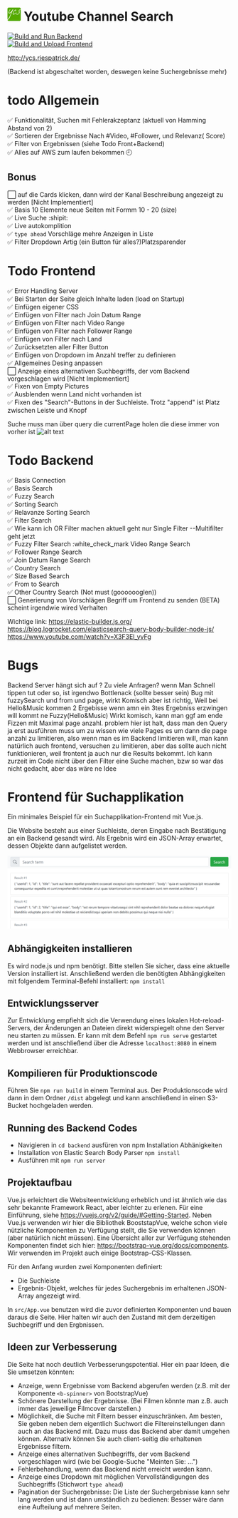 <p ><h1 > <img src="frontend/src/image/android-chrome-192x192.png" alt="drawing" width="30" />  Youtube Channel Search </h2></p>   

[![Build and Run Backend](https://github.com/masterries/Suchmaschinen/actions/workflows/node.js.yml/badge.svg)](https://github.com/masterries/Suchmaschinen/actions/workflows/node.js.yml)     
[![Build and  Upload Frontend](https://github.com/masterries/Suchmaschinen/actions/workflows/nodeUpload.js.yml/badge.svg)](https://github.com/masterries/Suchmaschinen/actions/workflows/nodeUpload.js.yml) 



http://ycs.riespatrick.de/    

(Backend ist abgeschaltet worden, deswegen keine Suchergebnisse mehr)

# todo Allgemein

:white_check_mark: Funktionalität, Suchen mit Fehlerakzeptanz (aktuell von Hamming Abstand von 2)   
:white_check_mark: Sortieren der Ergebnisse Nach #Video, #Follower, und Relevanz( Score)    
:white_check_mark: Filter von Ergebnissen (siehe Todo Front+Backend)   
:white_check_mark: Alles auf AWS zum laufen bekommen :clock9:  



## Bonus
:white_large_square: auf die Cards klicken, dann wird der Kanal Beschreibung angezeigt zu werden [Nicht Implementiert]  
:white_check_mark: Basis 10 Elemente neue Seiten mit Formm 10 - 20 (size)   
:white_check_mark: Live Suche :shipit:  
:white_check_mark: Live autokomplition  
:white_check_mark: `type ahead` Vorschläge mehre Anzeigen in Liste  
:white_check_mark: Filter Dropdown Artig (ein Button für alles?)Platzsparender  



# Todo Frontend
:white_check_mark: Error Handling Server   
:white_check_mark: Bei Starten der Seite gleich Inhalte laden (load on Startup)   
:white_check_mark: Einfügen eigener CSS   
:white_check_mark: Einfügen von Filter nach Join Datum Range  
:white_check_mark: Einfügen von Filter nach Video Range  
:white_check_mark: Einfügen von Filter nach Follower Range  
:white_check_mark: Einfügen von Filter nach Land  
:white_check_mark: Zurücksetzten aller Filter Button    
:white_check_mark: Einfügen von Dropdown im Anzahl treffer zu definieren  
:white_check_mark: Allgemeines Desing anpassen        
:white_large_square: Anzeige eines alternativen Suchbegriffs, der vom Backend vorgeschlagen wird   [Nicht Implementiert]       
:white_check_mark: Fixen von Empty Pictures     
:white_check_mark: Ausblenden wenn Land nicht vorhanden ist  
:white_check_mark: Fixen des "Search"-Buttons in der Suchleiste. Trotz "append" ist Platz zwischen Leiste und Knopf  

Suche muss man über query die currentPage holen die diese immer von vorher ist 
![alt text](https://i.imgur.com/ZZSaAtB.png) 






# Todo Backend
:white_check_mark: Basis Connection  
:white_check_mark: Basis Search  
:white_check_mark: Fuzzy Search  
:white_check_mark: Sorting Search  
:white_check_mark: Relavanze Sorting Search  
:white_check_mark: Filter Search   
:white_check_mark: Wie kann ich OR Filter machen aktuell geht nur Single Filter --Multifilter geht jetzt    
:white_check_mark: Fuzzy Filter Search
:white_check_mark Video Range Search  
:white_check_mark: Follower Range Search  
:white_check_mark: Join Datum Range Search     
:white_check_mark: Country Search  
:white_check_mark: Size Based Search   
:white_check_mark: From to Search  
:white_check_mark: Other Country Search (Not must (gooooooglen))     
:white_large_square: Generierung von Vorschlägen Begriff um Frontend zu senden   (BETA)
scheint irgendwie wired Verhalten 

Wichtige link:
https://elastic-builder.js.org/
https://blog.logrocket.com/elasticsearch-query-body-builder-node-js/
https://www.youtube.com/watch?v=X3F3El_yvFg

# Bugs
Backend Server hängt sich auf ? Zu viele Anfragen? wenn Man Schnell tippen tut oder so, ist irgendwo Bottlenack (sollte besser sein)
Bug mit fuzzySearch und from und page, wirkt Komisch aber ist richtig,
Weil bei Hello&Music kommen 2 Ergebisse wenn amn ein 3tes Ergebniss erzwingen will kommt ne Fuzzy(Hello&Music)
Wirkt komisch, kann man ggf am ende Fizzen mit Maximal page anzahl. 
problem hier ist halt, dass man den Query ja erst ausführen muss um zu wissen wie viele Pages es
um dann die page anzahl zu limitieren, also wenn man es im Backend limitieren will, man kann natürlich auch frontend, versuchen zu limitieren, aber das sollte auch nicht funktionieren, weil frontent ja auch nur die Results bekommt.
Ich kann zurzeit im Code nicht über den Filter eine Suche machen, bzw so war das nicht gedacht, aber das wäre ne Idee






# Frontend für Suchapplikation

Ein minimales Beispiel für ein Suchapplikation-Frontend mit Vue.js.

Die Website besteht aus einer Suchleiste, deren Eingabe nach Bestätigung an ein Backend gesandt wird. Als Ergebnis wird ein JSON-Array erwartet, dessen Objekte dann aufgelistet werden.

![Screenshot](assets/screenshot.png)

## Abhängigkeiten installieren 

Es wird node.js und npm benötigt. Bitte stellen Sie sicher, dass eine aktuelle Version installiert ist. Anschließend werden die benötigten Abhängigkeiten mit folgendem Terminal-Befehl installiert: `npm install`

## Entwicklungsserver

Zur Entwicklung empfiehlt sich die Verwendung eines lokalen Hot-reload-Servers, der Änderungen an Dateien direkt
widerspiegelt ohne den Server neu starten zu müssen. Er kann mit dem Befehl `npm run serve` gestartet werden und
ist anschließend über die Adresse `localhost:8080` in einem Webbrowser erreichbar.

## Kompilieren für Produktionscode

Führen Sie `npm run build` in einem Terminal aus. Der Produktionscode wird dann in dem Ordner `/dist` abgelegt
und kann anschließend in einen S3-Bucket hochgeladen werden.

## Running des Backend Codes
- Navigieren in `cd backend` ausfüren von npm Installation Abhänigkeiten
- Installation von Elastic Search Body Parser `npm install `
- Ausführen mit `npm run server`


## Projektaufbau

Vue.js erleichtert die Websiteentwicklung erheblich und ist ähnlich wie das sehr bekannte Framework React, aber leichter zu erlenen. Für eine Einführung, siehe https://vuejs.org/v2/guide/#Getting-Started. Neben Vue.js verwenden wir hier die Bibliothek BooststapVue, welche schon viele nützliche Komponenten zu Verfügung stellt, die Sie verwenden können (aber natürlich nicht müssen). Eine Übersicht aller zur Verfügung stehenden Komponenten findet sich hier: https://bootstrap-vue.org/docs/components. Wir verwenden im Projekt auch einige Bootstrap-CSS-Klassen.

Für den Anfang wurden zwei Komponenten definiert:
- Die Suchleiste
- Ergebnis-Objekt, welches für jedes Suchergebnis im erhaltenen JSON-Array angezeigt wird.

In `src/App.vue` benutzen wird die zuvor definierten Komponenten und bauen daraus die Seite. Hier halten wir auch den Zustand mit dem derzeitigen Suchbegriff und den Ergbnissen.

## Ideen zur Verbesserung

Die Seite hat noch deutlich Verbesserungspotential. Hier ein paar Ideen, die Sie umsetzen könnten:

- Anzeige, wenn Ergebnisse vom Backend abgerufen werden (z.B. mit der Komponente `<b-spinner>` von BootstrapVue)
- Schönere Darstellung der Ergebnisse. (Bei Filmen könnte man z.B. auch immer das jeweilige Filmcover darstellen.)
- Möglichkeit, die Suche mit Filtern besser einzuschränken. Am besten, Sie geben neben dem eigentlich Suchwort die Filtereinstellungen dann auch an das Backend mit. Dazu muss das Backend aber damit umgehen können. Alternativ können Sie auch client-seitig die erhaltenen Ergebnisse filtern.
- Anzeige eines alternativen Suchbegriffs, der vom Backend vorgeschlagen wird (wie bei Google-Suche "Meinten Sie: ...")
- Fehlerbehandlung, wenn das Backend nicht erreicht werden kann.
- Anzeige eines Dropdown mit möglichen Vervollständigungen des Suchbegriffs (Stichwort `type ahead`)
- Pagination der Suchergebnisse: Die Liste der Suchergebnisse kann sehr lang werden und ist dann umständlich zu bedienen: Besser wäre dann eine Aufteilung auf mehrere Seiten.
